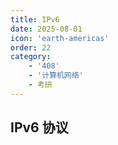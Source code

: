 ```yaml
---
title: IPv6
date: 2025-08-01
icon: 'earth-americas'
order: 22
category: 
    - '408'
    - '计算机网络'
    - 考研
---
```


## IPv6 协议